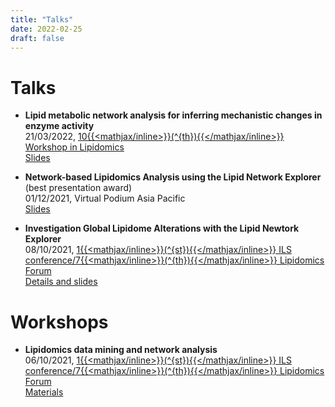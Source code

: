 ```yaml
---
title: "Talks"
date: 2022-02-25
draft: false
---
```


# Talks
* __Lipid metabolic network analysis for inferring mechanistic changes in enzyme activity__\
	21/03/2022, [10{{<mathjax/inline>}}\(^{th}\){{</mathjax/inline>}} Workshop in Lipidomics](http://www.cesam.ua.pt/files/FOODLIPIDOMICS2.pdf)\
	[Slides](/talks/LINEX_FoodLipidomicsAveiro.pdf)


<!-- line breaks require double trailing space !-->
* __Network-based Lipidomics Analysis using the Lipid Network Explorer__ (best presentation award)\
	01/12/2021, Virtual Podium Asia Pacific\
	[Slides](/talks/VPAPTalk_NikolaiKoehler.pdf)

*  __Investigation Global Lipidome Alterations with the Lipid Newtork Explorer__\
	08/10/2021, [1{{<mathjax/inline>}}\(^{st}\){{</mathjax/inline>}} ILS conference/7{{<mathjax/inline>}}\(^{th}\){{</mathjax/inline>}} Lipidomics Forum](https://ils2021.org/program#ils-friday)\
	[Details and slides](https://exbio.wzw.tum.de/ils2021/)

# Workshops
*  __Lipidomics data mining and network analysis__\
	06/10/2021, [1{{<mathjax/inline>}}\(^{st}\){{</mathjax/inline>}} ILS conference/7{{<mathjax/inline>}}\(^{th}\){{</mathjax/inline>}} Lipidomics Forum](https://ils2021.org/workshops)\
	[Materials](https://exbio.wzw.tum.de/ils2021/)

